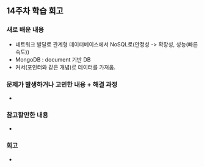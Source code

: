 ## 14주차 학습 회고
### 새로 배운 내용
- 네트워크 발달로 관계형 데이터베이스에서 NoSQL로(안정성 -> 확장성, 성능(빠른속도))
- MongoDB : document 기반 DB
- 커서(포인터와 같은 개념)로 데이터를 가져옴.



### 문제가 발생하거나 고민한 내용 + 해결 과정
- 

### 참고할만한 내용
- 


### 회고
- 
